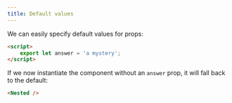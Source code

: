 ```yaml
---
title: Default values
---
```


We can easily specify default values for props:

```html
<script>
	export let answer = 'a mystery';
</script>
```

If we now instantiate the component without an `answer` prop, it will fall back to the default:

```html
<Nested />
```
